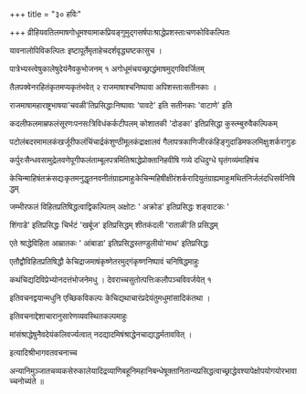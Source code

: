 +++
title = "३० हविः"

+++
व्रीहियवतिलमाषगोधूमश्यामाकप्रियङ्गुमुद्गसर्षपाःश्राद्धेप्रशस्ताःचणकोविकल्पितः

यावनालोपिविकल्पितः इष्टापूर्तेमृताहेचदर्शवृद्ध्यष्टकासुच ।

पात्रेभ्यस्त्वेषुकालेषुदेयंनैवकुभोजनम् १ अगोधूमंचयच्छ्राद्धंमाषमुद्गविवर्जितम्

तैलपक्वेनरहितंकृतमप्यकृतंभवेत् २ राजमाषाश्चनिष्पावा अपिशस्ताःसतीनकाः ।

राजमाषामहाराष्ट्रभाषया'चवळी'तिप्रसिद्धाःनिष्पावाः 'पावटे' इति सतीनकाः 'वाटाणे' इति

कदलीफलमाम्रफलंसूरणःपनसःत्रिविधंकर्कटीपलम् कोशातकी 'दोडका' इतिप्रसिद्धा कुस्त्म्बुरुवैकल्पिकम्

पटोलंबदरमामलकंखर्जूरीफलंचिंचार्द्रकंशुण्ठीमूलकंद्राक्षालवं गैलापत्रकाणिजीरकंहिङ्गुदाडिमफलमिक्षुःशर्करागुडः

कर्पुरःसैन्धवसामुद्रेलवणेपूगीफलंताम्बूलपत्रमितिश्राद्धेप्रोक्तानिहवीषि गव्ये दधिदुग्धे घृतंगव्यंमाहिषंच

केचिन्माहिषंतक्रंसद्यःकृतमनुद्धृतनवनीतंग्राह्यमाहुःकेचिन्महिषीक्षीरंशर्करादियुतंग्राह्यमाहुःमथितंनिर्जलंदधिसर्वनिषिद्धम्

जम्भीरफलं विहितप्रतिषिद्धत्वाद्विकल्पितम् अक्षोटः ' अक्रोड' इतिप्रसिद्धः शङ्वाटकः '

शिंगाडे' इतिप्रसिद्धः चिर्भटं 'खर्बूज' इतिप्रसिद्धम् शीतकंदली 'राताळी'ति प्रसिद्धम्

एते श्राद्धेविहिता आम्रातकः ' आंबाडा' इतिप्रसिद्धस्तण्डुलीयो'माथ' इतिप्रसिद्धः

एतौद्वौविहितप्रतिषिद्धौ केचिद्राजमाषंकृष्णेतरमुद्गंकृष्णनिष्पावं चनिषिद्धमाहुः

कथंचिद्यदिविप्रेभ्योनदत्तंभोजनेमधु । देवराच्चसुतोत्पत्तिःकलौपञ्चविवर्जयेत् १

इतिवचनद्वयान्मधुनि एच्छिकविकल्पः केचिद्यथाचारंप्रदेयंतुमधुमांसादिकंतथा ।

इतिवचनाद्देशाचारानुसारेणव्यवस्थितकल्पमाहुः

मांसंश्राद्धेषुनैवदेयंकलिवर्ज्यत्वात् नदद्यादमिषंश्राद्धेनचाद्याद्धर्मताववित् ।

इत्यादिश्रीभागवतवचनाच्च

अन्यानिमुञ्जातचव्यकसेरुकालेयादिद्रव्याणिबहूनिमहानिबन्धेषूक्तानितान्यप्रसिद्धत्वाच्छ्राद्धेवश्यापेक्षोपयोगयोरभावाच्चनोच्यंते ॥
